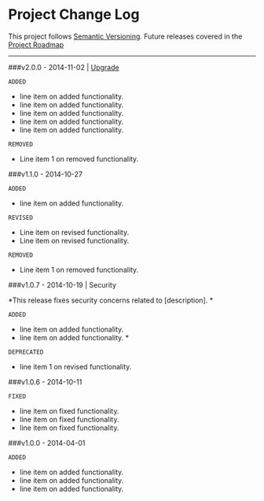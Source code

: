 # Project Change Log

This project follows [Semantic Versioning](PROTOCOL.md). Future releases covered in the [Project Roadmap](ROADMAP.md)

---

###v2.0.0 - 2014-11-02 | [Upgrade](path/to/upgrade/entry)

`ADDED`

- line item on added functionality.
- line item on added functionality.
- line item on added functionality.
- line item on added functionality.
- line item on added functionality.

`REMOVED` 

- Line item 1 on removed functionality.

###v1.1.0 - 2014-10-27

`ADDED`

- line item on added functionality.

`REVISED` 

- Line item on revised functionality.
- Line item on revised functionality.

`REMOVED` 

- Line item 1 on removed functionality.

###v1.0.7 - 2014-10-19 | Security

*This release fixes security concerns related to [description]. *

`ADDED` 

- line item on added functionality.
- line item on added functionality. *

`DEPRECATED` 

- line item 1 on revised functionality.

###v1.0.6 - 2014-10-11

`FIXED` 

- line item on fixed functionality.
- line item on fixed functionality.
- line item on fixed functionality.

###v1.0.0 - 2014-04-01

`ADDED` 

- line item on added functionality.
- line item on added functionality.
- line item on added functionality.
